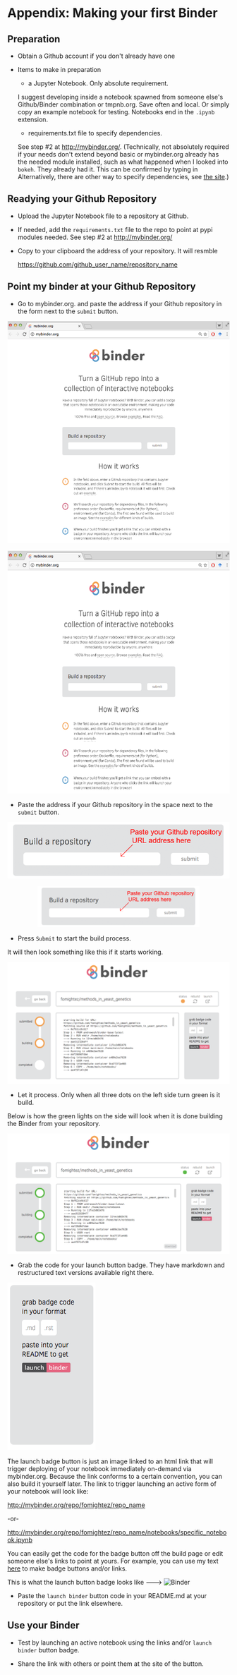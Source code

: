 # Appendix: Making your first Binder

## Preparation

- Obtain a Github account if you don't already have one

- Items to make in preparation

	- a Jupyter Notebook. Only absolute requirement.

	I suggest developing inside a notebook spawned from someone else's Github/Binder combination or tmpnb.org. Save often and local. Or simply copy an example notebook for testing. Notebooks end in the `.ipynb` extension.

	- requirements.txt file to specify dependencies.

	See step #2 at http://mybinder.org/. (Technically, not absolutely required if your needs don't extend beyond basic or mybinder.org already has the needed module installed, such as what happened when I looked into `bokeh`. They already had it. This can be confirmed by typing in Alternatively, there are other way to specify dependencies, see [the site](http://mybinder.org/).)

## Readying your Github Repository

- Upload the Jupyter Notebook file to a repository at Github.

- If needed, add the `requirements.txt` file to the repo to point at pypi modules needed. See step #2 at http://mybinder.org/

- Copy to your clipboard the address of your repository. It will resmble

	https://github.com/github_user_name/repository_name



## Point my binder at your Github Repository

- Go to mybinder.org. and paste the address if your Github repository in the form next to the `submit` button.

![where to submit](images/mybinder.org%20page%20for%20making%20image.png)

<center><img src="images/mybinder.org%20page%20for%20making%20image.png" width="550" height="550"/></center>

- Paste the address if your Github repository in the space next to the `submit` button.

![where to submit](images/mybinder.org%20page%20submit%20slot%20highlight.png)

<center><img src="images/mybinder.org%20page%20submit%20slot%20highlight.png" width="368" height="93"/></center>

- Press `Submit` to start the build process.

It will then look something like this if it starts working.

![building](images/binder%20being%20built.png)

- Let it process. Only when all three dots on the left side turn green is it build.


Below is how the green lights on the side will look when it is done building the Binder from your repository.


![when done building](images/binder%20built.png)

- Grab the code for your launch button badge. They have markdown and restructured text versions available right there.

![badge code area](images/grab%20badge%20code%20area%20from%20mybinder.org%20build.png)

The launch badge button is just an image linked to an html link that will trigger deploying of your notebook immediately on-demand via mybinder.org. Because the link conforms to a certain convention, you can also build it yourself later. The link to trigger launching an active form of your notebook will look like:

http://mybinder.org/repo/fomightez/repo_name

-or-

http://mybinder.org/repo/fomightez/repo_name/notebooks/specific_notebook.ipynb

You can easily get the code for the badge button off the build page or edit someone else's links to point at yours. For example, you can use my text [here](https://github.com/fomightez/uscad16) to make badge buttons and/or links.

This is what the launch button badge looks like ---> ![Binder](http://mybinder.org/badge.svg)

- Paste the `launch binder` button code in your README.md at your repository or put the link elsewhere.



## Use your Binder

- Test by launching an active notebook using the links and/or `launch binder` button badge.

- Share the link with others or point them at the site of the button.

